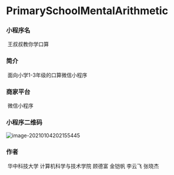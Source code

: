 # PrimarySchoolMentalArithmetic
### 小程序名

​		王叔叔教你学口算

### 简介

​		面向小学1-3年级的口算微信小程序

### 商家平台

​		微信小程序

### 小程序二维码

![image-20210104202155445](C:\Users\10764\AppData\Roaming\Typora\typora-user-images\image-20210104202155445.png)

### 作者

​		华中科技大学 计算机科学与技术学院 顾德富 金铠帆 李云飞 张晓杰

